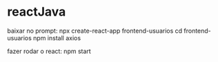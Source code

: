 # reactJava

baixar no prompt:
npx create-react-app frontend-usuarios
cd frontend-usuarios
npm install axios

fazer rodar o react:
npm start
